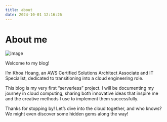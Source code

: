 ```yaml
---
title: about
date: 2024-10-01 12:16:26
---
```

# About me

![image](https://s3.amazonaws.com/blog.khoahoang.dev/images/ava.jpg)

Welcome to my blog! 

I’m Khoa Hoang, an AWS Certified Solutions Architect Associate and IT Specialist, dedicated to transitioning into a cloud engineering role.

This blog is my very first “serverless” project. I will be documenting my journey in cloud computing, sharing both innovative ideas that inspire me and the creative methods I use to implement them successfully.

Thanks for stopping by! Let’s dive into the cloud together, and who knows? We might even discover some hidden gems along the way!